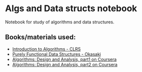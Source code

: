 Algs and Data structs notebook
==============================

Notebook for study of algorithms and data structures.


Books/materials used:
---------------------
* [Introduction to Algorithms - CLRS](http://mitpress.mit.edu/books/introduction-algorithms)
* [Purely Functional Data Structures - Okasaki](http://books.google.hr/books/about/Purely_Functional_Data_Structures.html?id=SxPzSTcTalAC&redir_esc=y)
* [Algorithms: Design and Analysis, part1 on Coursera](https://www.coursera.org/course/algo)
* [Algorithms: Design and Analysis, part2 on Coursera](https://www.coursera.org/course/algo2)
